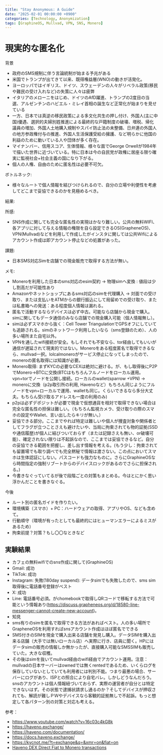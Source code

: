 ```yaml
---
title: "Stay Anonymous: A Guide"
date: "2025-02-01 00:00:00 +0900"
categories: [Technology, Anonymization]
tags: [GraphineOS, Mullvad, VPN, SNS, Monero]
---
```


# 現実的な匿名化

背景
- 政府のSMS規制に伴う言論統制が始まる予兆がある
- 米国でトランプが出てきて以来、既得権益層(WNO)の動きが活発化。
- ヨーロッパではイギリス、ドイツ、スウェーデンの人々がリベラル政策(移民や難民の受け入れなど)の失策に人々は疲弊
- イタリアのメローニをはじめ、ドイツのAfD躍進、トランプの2度目の当選、アルゼンチンのハビエル・ミレイ首相の誕生など正常化が始まりを見せている
- 一方、日本では真逆の移民政策による多文化共生の押し付け、外国人(主に中国)優遇、選択的夫婦別姓推進による最終的な戸籍制度の破壊、増税、帰化議員の増加、外国人土地購入規制やスパイ防止法の未整備、日弁連の外国人の地方参政権付与の推進、外国人生活保護受給の擁護、など明らかに他国の利益のために動いている人や団体が多く存在。
- マイナンバー、信用スコア、生体情報、様々な面でGeorge Orwellが1984年で描いた世界に近づいている。特に日本は今の自民党が政権に居座る限り確実に監視社会+社会主義の国になり下がる。
- 個人の人権、自由のために匿名性は必要不可欠。

ボトルネック:
- 様々なルートで個人情報を結びつけられるので、自分の立場や利便性を考慮してどこまで妥協できるのかを見極めるべき。

結果:

所感:
- SNS作成に関しても完全な匿名性の実現はかなり難しい。公共の無料WIFI、各アプリに対して与える情報の権限を自ら設定できるOS(GrapheneOS)、VPN(Mullvad)などを利用して作成したがインスタに関しては公共Wifiによるアカウント作成は即アカウント停止などの処置があった。

課題:
- 日本SMS対応Simを店舗での現金販売で取得する方法が無い。


メモ:
- Moneroを利用した日本のsms対応のesim契約 → 物理simへ変換 : 値段は少し割高だが可能性あり
- Amazonやネットショップにあるsms対応のsimを代理購入 → 対面での受け取り、または支払いをATMからの銀行振込にして局留めでの受け取り、または私書箱への発送：ある程度個人情報は漏れる。
- 匿名で活動するならデバイスは必ず中古。可能なら店舗から現金で購入。simに関してもデータ通信のみなら店舗での現金購入可能（個人情報無し）。
- simは必ずスマホから抜く：Cell Tower TriangulationでGPSオフにしていても追跡される。simのネットワーク利用したいなら（sms登録のため）、人の多い場所また自宅以外。
- VPNを通したwifi接続が安全。もしそれでも不安なら、tor経由してもいいが通信が遅延されて現実的ではない。Moneroをある程度匿名で取得できるなら、mullvad一択。lolcalmoneroがサービス停止になってしまったので、moneroの匿名取得には知識が必要。
- Monero取得: まずKYCの必要なCEXは絶対に避ける。が、もし取得後にP2PでMonero→BTCに交換(BTCはもちろんフルノードをローカル運用。vpn+torでノードを公開し接続。ローカルのwallet(sparrow +VPN) → moneroに交換（p2p取引所の利用, Havenoなど）もちろん同じようにフルノードをvpn+ローカルで運用、walletも同じ。くらいできるなら多分大丈夫。もちらん受け取るアドレスも一度の利用のみ)
- p2pは必ずデポジットが必要で現金で仮想通貨を相対で取得できない場合は完全な匿名性の担保は難しい。（もちろん監視カメラ、受け取りの際のスマホの設定やWallet、言い出したらキリが無い。）
- 妥協できる部分。ここまでやれば特定は難しいや個人が捜査対象や関係者としてフラグが立つことさえも避けたいや、当局に拘束されても物的証拠(SSDや通信履歴)が個人に結びついておらず（または記録さえも無い、or破壊可能）、確定されない限りは不起訴なので、ここまでは妥協できるなど。自分の妥協できる範囲を把握し、差し出す情報を考える。(もう少し：拘束されても留置場でも取り調べでも完全黙秘で情報は渡さない。この点においてスマホは生体認証にしない。パスコードも強力なものに。さらにGraphineOSなら時間指定の強制リブートからのデバイスロックがあるのでさらに担保される。)
- 今書きなぐっていてるが後で段階ごとの対策もまとめる。今はとにかく思い浮かんだことを書きなぐる。

今後
- ルート別の匿名ガイドを作りたい。
- 環境構築（スマホ）+ PC：ハードウェアの取得、アプリやOS、なども含めて。
- 行動順守（環境が有ったとしても最終的にはヒューマンエラーによるミスがあるため）
- 拘束前提？対策？もし〇〇なときなど

## 実験結果

- カフェの無料wifiでのsns作成に関して(GraphineOS)
- Gmail: 成功
- TikTok: 成功
- Instagram: 失敗(180day suspend): データsimでも失敗したので、sms sim取得後に電話番号登録がベスト
- X: 成功
- Line: 電話番号必須。がchomebookで取得しQRコードで移転する方法で可能という情報あり(https://discuss.grapheneos.org/d/18580-line-messenger-cannot-create-new-account)。
- 知見
- sms有りのsimを匿名で取得できる方法があればベスト。人の多い場所でGrapheneOSを利用すればsnsアカウント作成はほぼ匿名でできる
- SMS付きのSIMを現金で購入出来る店舗を発見し購入。データSIMを購入出来る店舗（大手では無いローカル店）へ実際に行き、店員に聞く。HPにはデータsimの販売の情報しか無かったが、直接購入可能なSMSSIMも販売していた。大きな収穫。
- その後はsimを抜いてmullvad経由のwifi経由でアカウント運用。注意：mullvadの日本サーバーはownedでは無くrentedであるため、いくらログを保存していないとしていても利用者には判別不能。つまり最悪の場合、サーバーにログがあり、ISPとの照合により自宅バレ。しかしどうなんだろう。snsのアカウントは個人情報紐づいておらず、実際の運営者が自分とは特定できないはず。その状態で逮捕状請求し通るのか？そしてデバイスが押収されても、解読が難しＰＷやデバイスなら客観的証拠無しで不起訴。もっと想定して各パターン別の対策と対応も考える。

参考：
- https://www.youtube.com/watch?v=16c03c4kG8k
- https://haveno.exchange/
- https://haveno.com/documentation/
- https://docs.haveno.exchange/
- https://kycnot.me/?t=exchange&q=&xmr=on&fiat=on
- [Haveno DEX Direct Fiat to Monero transactions](https://web.archive.org/web/20240716182104/https://blog.nihilism.network/servers/haveno-client-f2f/index.html)
